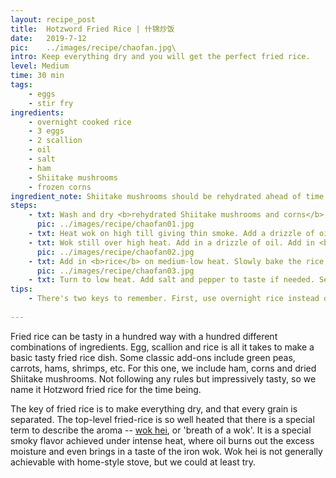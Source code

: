 ```yaml
---
layout: recipe_post
title:  Hotzword Fried Rice | 什锦炒饭
date:   2019-7-12
pic:    ../images/recipe/chaofan.jpg\
intro: Keep everything dry and you will get the perfect fried rice.
level: Medium
time: 30 min
tags:
    - eggs
    - stir fry
ingredients:
    - overnight cooked rice
    - 3 eggs
    - 2 scallion
    - oil
    - salt
    - ham
    - Shiitake mushrooms
    - frozen corns
ingredient_note: Shiitake mushrooms should be rehydrated ahead of time. (Usually soaked in cold water overnight). Frozen corns should be unfrozen by washing under warm water.
steps:
    - txt: Wash and dry <b>rehydrated Shiitake mushrooms and corns</b>. Cut <b>hams</b> into pieces. Cut <b>scallion</b> into rings, separate white and green. Beat <b>eggs</b>, and add in salt to taste.
      pic: ../images/recipe/chaofan01.jpg
    - txt: Heat wok on high till giving thin smoke. Add a drizzle of oil. Add <b>egg mixture</b>, stir fry constantly until eggs go solid. The egg should have a golden brown color but not turning burned dark brown. Transfer out the eggs.
    - txt: Wok still over high heat. Add in a drizzle of oil. Add in <b>scallion white, Shiitake mushrooms and corns</b>, stir fry until they are dry and cooked. Transfer out.
      pic: ../images/recipe/chaofan02.jpg
    - txt: Add in <b>rice</b> on medium-low heat. Slowly bake the rice, stir from time to time. Untill the rice is warmed through and mixed up with other ingredients, about 10 min.
      pic: ../images/recipe/chaofan03.jpg
    - txt: Turn to low heat. Add salt and pepper to taste if needed. Serve!
tips: 
    - There's two keys to remember. First, use overnight rice instead of freshly cooked rice. Because sitting rice overnight will dry out the excess moisture, so that the rice will not stick together. Second, do not throw in too much stuff in a wok at once. Or the temperature will plummet, and you will end up steaming instead of frying things. That is why we add different ingredients one at a time, and mix them in the end.
        
---
```

 Fried rice can be tasty in a hundred way with a hundred different combinations of ingredients. Egg, scallion and rice is all it takes to make a basic tasty fried rice dish. Some classic add-ons include green peas, carrots, hams, shrimps, etc. For this one, we include ham, corns and dried Shiitake mushrooms. Not following any rules but impressively tasty, so we name it Hotzword fried rice for the time being.

The key of fried rice is to make everything dry, and that every grain is separated. The top-level fried-rice is so well heated that there is a special term to describe the aroma -- <a href="https://guide.michelin.com/en/article/dining-out/what-is-wok-hei">wok hei</a>, or 'breath of a wok'. It is a special smoky flavor achieved under intense heat, where oil burns out the excess moisture and even brings in a taste of the iron wok. Wok hei is not generally achievable with home-style stove, but we could at least try.
